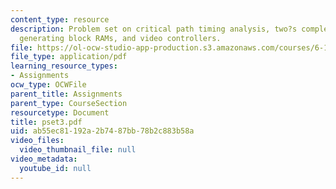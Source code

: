 ```yaml
---
content_type: resource
description: Problem set on critical path timing analysis, two?s complement multiplier,
  generating block RAMs, and video controllers.
file: https://ol-ocw-studio-app-production.s3.amazonaws.com/courses/6-111-introductory-digital-systems-laboratory-spring-2006/ab55ec81192a2b7487bb78b2c883b58a_pset3.pdf
file_type: application/pdf
learning_resource_types:
- Assignments
ocw_type: OCWFile
parent_title: Assignments
parent_type: CourseSection
resourcetype: Document
title: pset3.pdf
uid: ab55ec81-192a-2b74-87bb-78b2c883b58a
video_files:
  video_thumbnail_file: null
video_metadata:
  youtube_id: null
---
```

